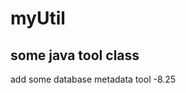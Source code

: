 # myUtil
some java tool class
-------------------------------
add some database metadata tool -8.25
